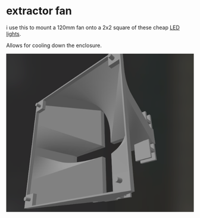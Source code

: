# extractor fan

i use this to mount a 120mm fan onto a 2x2 square of these cheap [LED lights](https://www.aliexpress.com/item/1005005703704621.html?spm=a2g0o.order_list.order_list_main.111.681c5c5f1o3CAH&gatewayAdapt=glo2deu).

Allows for cooling down the enclosure.

![img.png](extractorfan_mount.png)